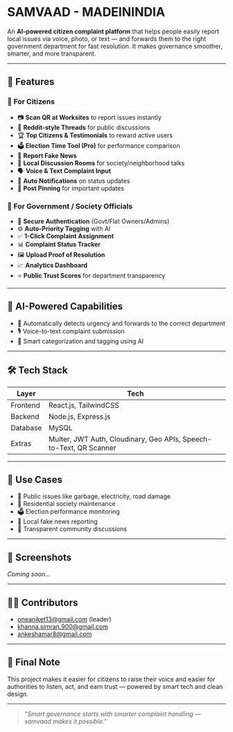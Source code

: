 # SAMVAAD - MADEININDIA
An **AI-powered citizen complaint platform** that helps people easily report local issues via voice, photo, or text — and forwards them to the right government department for fast resolution. It makes governance smoother, smarter, and more transparent.

---

## 🚀 Features

### 👥 For Citizens
- 📷 **Scan QR at Worksites** to report issues instantly  
- 💬 **Reddit-style Threads** for public discussions  
- 🏆 **Top Citizens & Testimonials** to reward active users  
- 🗳️ **Election Time Tool (Pro)** for performance comparison  
- 🚫 **Report Fake News**  
- 📢 **Local Discussion Rooms** for society/neighborhood talks  
- 🗣️ **Voice & Text Complaint Input**  
- 🔔 **Auto Notifications** on status updates  
- 📌 **Post Pinning** for important updates  

### 🏢 For Government / Society Officials
- 🔐 **Secure Authentication** (Govt/Flat Owners/Admins)  
- ⚙️ **Auto-Priority Tagging** with AI  
- ✅ **1-Click Complaint Assignment**  
- 📊 **Complaint Status Tracker**  
- 🖼️ **Upload Proof of Resolution**  
- 📈 **Analytics Dashboard**  
- ⭐ **Public Trust Scores** for department transparency  

---

## 🧠 AI-Powered Capabilities
- 🎯 Automatically detects urgency and forwards to the correct department
- 🎙️ Voice-to-text complaint submission
- 🔎 Smart categorization and tagging using AI

---

## 🛠️ Tech Stack

| Layer      | Tech                                |
|------------|-------------------------------------|
| Frontend   | React.js, TailwindCSS               |
| Backend    | Node.js, Express.js                 |
| Database   | MySQL                               |
| Extras     | Multer, JWT Auth, Cloudinary, Geo APIs, Speech-to-Text, QR Scanner |

---

## 📌 Use Cases
- 🚮 Public issues like garbage, electricity, road damage
- 🏢 Residential society maintenance
- 🗳️ Election performance monitoring
- 📢 Local fake news reporting
- 👥 Transparent community discussions

---

## 📸 Screenshots

*Coming soon...*

---

## 🧑‍💻 Contributors

- oneaniket13@gmail.com (leader)
- khanna.simran.900@gmail.com
- ankeshamar8@gmail.com
---

## 📣 Final Note

This project makes it easier for citizens to raise their voice and easier for authorities to listen, act, and earn trust — powered by smart tech and clean design.

---

> *"Smart governance starts with smarter complaint handling — samvaad makes it possible."*

